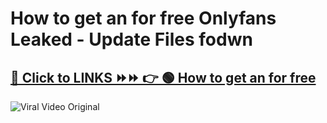 
 # How to get an for free Onlyfans Leaked - Update Files fodwn

## <h2><a href="https://clipsfans.com/How_to_get_an_for_free&ref=git">🔗 Click to LINKS ⏩⏩ 👉 🟢 How to get an for free </a></h2>

<a href="https://clipsfans.com/How_to_get_an_for_free&ref=git" rel="nofollow" data-target="animated-image.originalLink"><img src="https://i.ibb.co.com/xMMVF88/686577567.gif" alt="Viral Video Original" style="max-width: 100%; display: inline-block;" data-target="animated-image.originalImage"></a>


